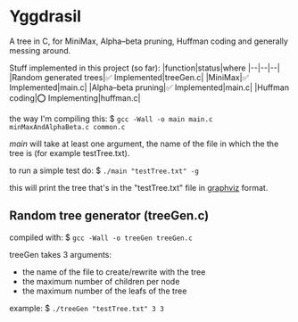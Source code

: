 # Yggdrasil
A tree in C, for MiniMax, Alpha–beta pruning, Huffman coding and generally messing around.

Stuff implemented in this project (so far):
|function|status|where 
|--|--|--|
|Random generated trees|✅ Implemented|treeGen.c|
|MiniMax|✅ Implemented|main.c|
|Alpha–beta pruning|✅ Implemented|main.c|
|Huffman coding|⭕ Implementing|huffman.c|

the way I'm compiling this: 
$ `gcc -Wall -o main main.c minMaxAndAlphaBeta.c common.c`

*main* will take at least one argument, the name of the file in which the the tree is (for example testTree.txt).

to run a simple test do:
$ `./main "testTree.txt" -g`

this will print the tree that's in the "testTree.txt" file in [graphviz](https://dreampuf.github.io/GraphvizOnline) format.
## Random tree generator (treeGen.c)

compiled with: $ `gcc -Wall -o treeGen treeGen.c`

treeGen takes 3 arguments:
* the name of the file to create/rewrite with the tree
* the maximum number of children per node
* the maximum number of the leafs of the tree

example: $ `./treeGen "testTree.txt" 3 3`

